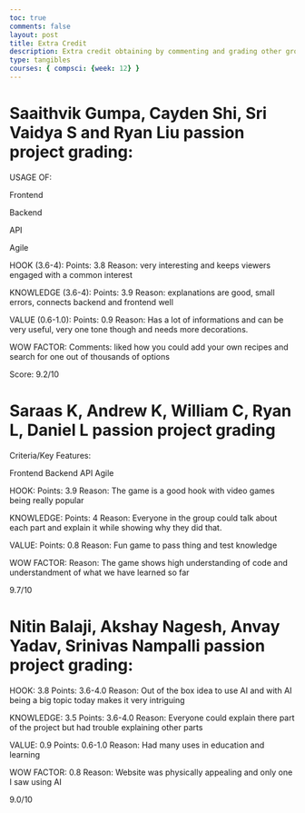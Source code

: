 ```yaml
---
toc: true
comments: false
layout: post
title: Extra Credit
description: Extra credit obtaining by commenting and grading other groups
type: tangibles
courses: { compsci: {week: 12} }
---
```



# Saaithvik Gumpa, Cayden Shi, Sri Vaidya S and Ryan Liu passion project grading: 
USAGE OF:

Frontend

Backend

API

Agile

HOOK (3.6-4):
Points: 3.8
Reason: very interesting and keeps viewers engaged with a common interest

KNOWLEDGE (3.6-4):
Points: 3.9
Reason: explanations are good, small errors, connects backend and frontend well

VALUE (0.6-1.0):
Points: 0.9
Reason: Has a lot of informations and can be very useful, very one tone though and needs more decorations.

WOW FACTOR:
Comments: liked how you could add your own recipes and search for one out of thousands of options

Score: 9.2/10

# Saraas K, Andrew K, William C, Ryan L, Daniel L passion project grading

Criteria/Key Features:

Frontend
Backend
API
Agile

HOOK:
Points: 3.9
Reason: The game is a good hook with video games being really popular

KNOWLEDGE:
Points: 4
Reason: Everyone in the group could talk about each part and explain it while showing why they did that.

VALUE:
Points: 0.8
Reason: Fun game to pass thing and test knowledge

WOW FACTOR:
Reason: The game shows high understanding of code and understandment of what we have learned so far

9.7/10

# Nitin Balaji, Akshay Nagesh, Anvay Yadav, Srinivas Nampalli passion project grading: 

HOOK: 3.8
Points: 3.6-4.0
Reason: Out of the box idea to use AI and with AI being a big topic today makes it very intriguing

KNOWLEDGE: 3.5
Points: 3.6-4.0
Reason: Everyone could explain there part of the project but had trouble explaining other parts

VALUE: 0.9
Points: 0.6-1.0
Reason: Had many uses in education and learning

WOW FACTOR: 0.8
Reason: Website was physically appealing and only one I saw using AI

9.0/10